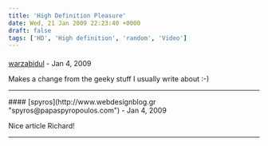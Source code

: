```yaml
---
title: 'High Definition Pleasure'
date: Wed, 21 Jan 2009 22:23:40 +0000
draft: false
tags: ['HD', 'High definition', 'random', 'Video']
---
```



#### 
[warzabidul]( "richard@main-vision.com") - <time datetime="2009-01-22 09:48:46">Jan 4, 2009</time>

Makes a change from the geeky stuff I usually write about :-)
<hr />
#### 
[spyros](http://www.webdesignblog.gr "spyros@papaspyropoulos.com") - <time datetime="2009-01-22 00:30:56">Jan 4, 2009</time>

Nice article Richard!
<hr />
